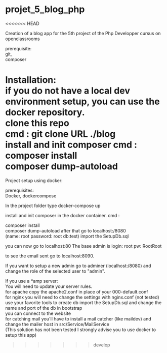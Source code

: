 # projet_5_blog_php
<<<<<<< HEAD

Creation of a blog app for the 5th project of the Php Developper cursus on openclassrooms  

prerequisite:  
git,  
composer

Installation:  
if you do not have a local dev environment setup, you can use the docker repository.  
clone this repo  
cmd : git clone URL ./blog  
install and init composer
cmd : composer install  
composer dump-autoload
=======
Project setup using docker:  
  
prerequisites:  
Docker, dockercompose  
  
In the project folder type docker-compose up

install and init composer in the docker container.
cmd :

composer install  
composer dump-autoload
after that go to localhost:/8080  
(name: root password: root db:test)
import the SetupDb.sql  
  
you can now go to localhost:80 
The base admin is login: root pw: RootRoot  

to see the email sent go to localhost:8090.  
  
If you want to setup a new admin go to adminer (localhost:/8080)
and change the role of the selected user to "admin".
  
  
  
If you use a *amp server:  
You will need to update your server rules.  
for apache copy the apache2.conf in place of your 000-default.conf  
for nginx you will need to change the settings with nginx.conf (not tested)  
use your favorite tools to create db import the SetupDb.sql and change the name and port of the db in bootstrap  
you can connect to the website  
for catching mail you'll have to install a mail catcher (like maildev) and change the mailer host in src/Service/MailService  
(This solution has not been tested I strongly advise you to use docker to setup this app)
  
  


>>>>>>> develop


